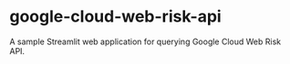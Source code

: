 # google-cloud-web-risk-api
A sample Streamlit web application for querying Google Cloud Web Risk API.
